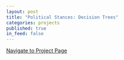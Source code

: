 ```yaml
---
layout: post
title: "Political Stances: Decision Trees"
categories: projects
published: true
in_feed: false
---
```

 <section>
    <div class="row">
        <div class="col-6 col-12-small">
            <ul class="actions" style="display: flex; gap: 10px; list-style: none; padding: 0;">
                <li><a href="https://nataliermcastro.github.io/projects/2025/01/14/political-stances.html" class="button fit small">Navigate to Project Page</a></li>
            </ul>
        </div>
    </div> 
</section> 
